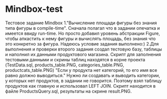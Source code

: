 # Mindbox-test
Тестовое задание Mindbox
1."Вычисление площади фигуры без знания типа фигуры в compile-time". Сначала полагал что в задании опечатка и имеется ввиду run-time. Но просто добавил уровень абстракции Figure,
чтобы апкастить к нему фигуры и вычислять площадь, без знания что это конкретно за фигура. Надеюсь условие задания выполнено:)
2.Для выполнения и проверки второго задания создал тестовую базу, таблицы и наполнил их данными продуктового магазина. Скрипт для заполнения тестовыми данными и скрины таблиц
находятся в корне проекта (TestData.sql, products_table.PNG, categories_table.PNG, productcats_table.PNG)
"Если у продукта нет категорий, то его имя все равно должно выводиться." Нужно ли создавать и выводить категории, у которых нет продуктов, в задании не говорится. Поэтому
взял таблицу продуктов как главную и использовал LEFT JOIN. Скрипт находится в файле ProductsQuery.sql, результаты на скрине result.PNG.

